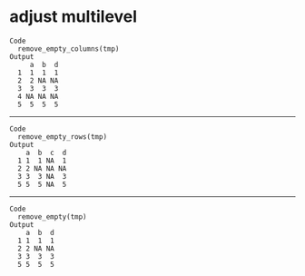 # adjust multilevel

    Code
      remove_empty_columns(tmp)
    Output
         a  b  d
      1  1  1  1
      2  2 NA NA
      3  3  3  3
      4 NA NA NA
      5  5  5  5

---

    Code
      remove_empty_rows(tmp)
    Output
        a  b  c  d
      1 1  1 NA  1
      2 2 NA NA NA
      3 3  3 NA  3
      5 5  5 NA  5

---

    Code
      remove_empty(tmp)
    Output
        a  b  d
      1 1  1  1
      2 2 NA NA
      3 3  3  3
      5 5  5  5

